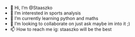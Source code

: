 - 👋 Hi, I’m @Staaszko
- 👀 I’m interested in sports analysis
- 🌱 I’m currently learning python and maths
- 💞️ I’m looking to collaborate on just ask maybe im into it ;)
- 📫 How to reach me ig: staaszko will be the best

<!---
Staaszko/Staaszko is a ✨ special ✨ repository because its `README.md` (this file) appears on your GitHub profile.
You can click the Preview link to take a look at your changes.
--->
